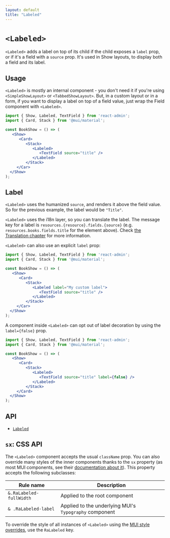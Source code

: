 ```yaml
---
layout: default
title: "Labeled"
---
```


# `<Labeled>`

`<Labeled>` adds a label on top of its child if the child exposes a `label` prop, or if it's a field with a `source` prop. It's used in Show layouts, to display both a field and its label. 

## Usage

`<Labeled>` is mostly an internal component - you don't need it if you're using `<SimpleShowLayout>` or `<TabbedShowLayout>`. But, in a custom layout or in a form, if you want to display a label on top of a field value, just wrap the Field component with `<Labeled>`. 

```jsx
import { Show, Labeled, TextField } from 'react-admin';
import { Card, Stack } from '@mui/material';

const BookShow = () => (
   <Show>
      <Card>
         <Stack>
            <Labeled>
               <TextField source="title" />
            </Labeled>
         </Stack>
     </Car>
  </Show>
);
```

## Label

`<Labeled>` uses the humanized `source`, and renders it above the field value. So for the previous example, the label would be `"Title"`. 

`<Labeled>` uses the i18n layer, so you can translate the label. The message key for a label is `resources.{resource}.fields.{source}` (e.g. `resources.books.fields.title` for the element above). Check [the Translation chapter](./TranslationTranslating.md) for more information.

`<Labeled>` can also use an explicit `label` prop: 

```jsx
import { Show, Labeled, TextField } from 'react-admin';
import { Card, Stack } from '@mui/material';

const BookShow = () => (
   <Show>
      <Card>
         <Stack>
            <Labeled label="My custom label">
               <TextField source="title" />
            </Labeled>
         </Stack>
     </Car>
  </Show>
);
```

A component inside `<Labeled>` can opt out of label decoration by using the `label={false}` prop.

```jsx
import { Show, Labeled, TextField } from 'react-admin';
import { Card, Stack } from '@mui/material';

const BookShow = () => (
   <Show>
      <Card>
         <Stack>
            <Labeled>
               <TextField source="title" label={false} />
            </Labeled>
         </Stack>
     </Card>
  </Show>
);
```

## API

* [`Labeled`]

[`Labeled`]: https://github.com/marmelab/react-admin/blob/master/packages/ra-ui-materialui/src/Labeled.tsx

## `sx`: CSS API

The `<Labeled>` component accepts the usual `className` prop. You can also override many styles of the inner components thanks to the `sx` property (as most MUI components, see their [documentation about it](https://mui.com/customization/how-to-customize/#overriding-nested-component-styles)). This property accepts the following subclasses:

| Rule name                 | Description                                             |
|---------------------------|---------------------------------------------------------|
| `&.RaLabeled-fullWidth`   | Applied to the root component                           |
| `& .RaLabeled-label`      | Applied to the underlying MUI's `Typography` component  |


To override the style of all instances of `<Labeled>` using the [MUI style overrides](https://mui.com/customization/globals/#css), use the `RaLabeled` key.
